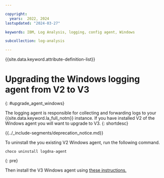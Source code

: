 ```yaml
---

copyright:
  years:  2022, 2024
lastupdated: "2024-03-27"

keywords: IBM, Log Analysis, logging, config agent, Windows

subcollection: log-analysis

---
```


{{site.data.keyword.attribute-definition-list}}

# Upgrading the Windows logging agent from V2 to V3
{: #upgrade_agent_windows}

The logging agent is responsible for collecting and forwarding logs to your {{site.data.keyword.la_full_notm}} instance. If you have installed V2 of the Windows agent you will want to upgrade to V3.
{: shortdesc}

<!-- common deprecation notice -->
{{../_include-segments/deprecation_notice.md}}

To uninstall the you existing V2 Windows agent, run the following command.

```text
choco uninstall logdna-agent
```
{: pre}

Then install the V3 Windows agent using [these instructions.](/docs/log-analysis?topic=log-analysis-config_agent_windows_v3)
